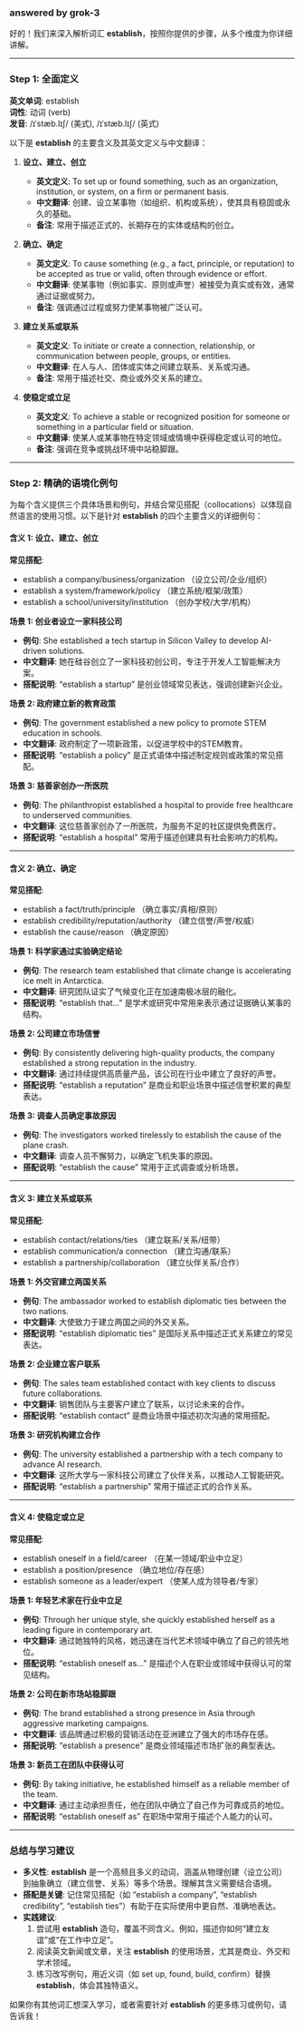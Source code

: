 ### answered by grok-3
好的！我们来深入解析词汇 **establish**，按照你提供的步骤，从多个维度为你详细讲解。

---

### Step 1: 全面定义

**英文单词**: establish  
**词性**: 动词 (verb)  
**发音**: /ɪˈstæb.lɪʃ/ (美式), /ɪˈstæb.lɪʃ/ (英式)  

以下是 **establish** 的主要含义及其英文定义与中文翻译：

1. **设立、建立、创立**  
   - **英文定义**: To set up or found something, such as an organization, institution, or system, on a firm or permanent basis.  
   - **中文翻译**: 创建、设立某事物（如组织、机构或系统），使其具有稳固或永久的基础。  
   - **备注**: 常用于描述正式的、长期存在的实体或结构的创立。

2. **确立、确定**  
   - **英文定义**: To cause something (e.g., a fact, principle, or reputation) to be accepted as true or valid, often through evidence or effort.  
   - **中文翻译**: 使某事物（例如事实、原则或声誉）被接受为真实或有效，通常通过证据或努力。  
   - **备注**: 强调通过过程或努力使某事物被广泛认可。

3. **建立关系或联系**  
   - **英文定义**: To initiate or create a connection, relationship, or communication between people, groups, or entities.  
   - **中文翻译**: 在人与人、团体或实体之间建立联系、关系或沟通。  
   - **备注**: 常用于描述社交、商业或外交关系的建立。

4. **使稳定或立足**  
   - **英文定义**: To achieve a stable or recognized position for someone or something in a particular field or situation.  
   - **中文翻译**: 使某人或某事物在特定领域或情境中获得稳定或认可的地位。  
   - **备注**: 强调在竞争或挑战环境中站稳脚跟。

---

### Step 2: 精确的语境化例句

为每个含义提供三个具体场景和例句，并结合常见搭配（collocations）以体现自然语言的使用习惯。以下是针对 **establish** 的四个主要含义的详细例句：

#### 含义 1: 设立、建立、创立
**常见搭配**:  
- establish a company/business/organization （设立公司/企业/组织）  
- establish a system/framework/policy （建立系统/框架/政策）  
- establish a school/university/institution （创办学校/大学/机构）

**场景 1: 创业者设立一家科技公司**  
- **例句**: She established a tech startup in Silicon Valley to develop AI-driven solutions.  
- **中文翻译**: 她在硅谷创立了一家科技初创公司，专注于开发人工智能解决方案。  
- **搭配说明**: “establish a startup” 是创业领域常见表达，强调创建新兴企业。

**场景 2: 政府建立新的教育政策**  
- **例句**: The government established a new policy to promote STEM education in schools.  
- **中文翻译**: 政府制定了一项新政策，以促进学校中的STEM教育。  
- **搭配说明**: “establish a policy” 是正式语体中描述制定规则或政策的常见搭配。

**场景 3: 慈善家创办一所医院**  
- **例句**: The philanthropist established a hospital to provide free healthcare to underserved communities.  
- **中文翻译**: 这位慈善家创办了一所医院，为服务不足的社区提供免费医疗。  
- **搭配说明**: “establish a hospital” 常用于描述创建具有社会影响力的机构。

---

#### 含义 2: 确立、确定
**常见搭配**:  
- establish a fact/truth/principle （确立事实/真相/原则）  
- establish credibility/reputation/authority （建立信誉/声誉/权威）  
- establish the cause/reason （确定原因）

**场景 1: 科学家通过实验确定结论**  
- **例句**: The research team established that climate change is accelerating ice melt in Antarctica.  
- **中文翻译**: 研究团队证实了气候变化正在加速南极冰层的融化。  
- **搭配说明**: “establish that...” 是学术或研究中常用来表示通过证据确认某事的结构。

**场景 2: 公司建立市场信誉**  
- **例句**: By consistently delivering high-quality products, the company established a strong reputation in the industry.  
- **中文翻译**: 通过持续提供高质量产品，该公司在行业中建立了良好的声誉。  
- **搭配说明**: “establish a reputation” 是商业和职业场景中描述信誉积累的典型表达。

**场景 3: 调查人员确定事故原因**  
- **例句**: The investigators worked tirelessly to establish the cause of the plane crash.  
- **中文翻译**: 调查人员不懈努力，以确定飞机失事的原因。  
- **搭配说明**: “establish the cause” 常用于正式调查或分析场景。

---

#### 含义 3: 建立关系或联系
**常见搭配**:  
- establish contact/relations/ties （建立联系/关系/纽带）  
- establish communication/a connection （建立沟通/联系）  
- establish a partnership/collaboration （建立伙伴关系/合作）

**场景 1: 外交官建立两国关系**  
- **例句**: The ambassador worked to establish diplomatic ties between the two nations.  
- **中文翻译**: 大使致力于建立两国之间的外交关系。  
- **搭配说明**: “establish diplomatic ties” 是国际关系中描述正式关系建立的常见表达。

**场景 2: 企业建立客户联系**  
- **例句**: The sales team established contact with key clients to discuss future collaborations.  
- **中文翻译**: 销售团队与主要客户建立了联系，以讨论未来的合作。  
- **搭配说明**: “establish contact” 是商业场景中描述初次沟通的常用搭配。

**场景 3: 研究机构建立合作**  
- **例句**: The university established a partnership with a tech company to advance AI research.  
- **中文翻译**: 这所大学与一家科技公司建立了伙伴关系，以推动人工智能研究。  
- **搭配说明**: “establish a partnership” 常用于描述正式的合作关系。

---

#### 含义 4: 使稳定或立足
**常见搭配**:  
- establish oneself in a field/career （在某一领域/职业中立足）  
- establish a position/presence （确立地位/存在感）  
- establish someone as a leader/expert （使某人成为领导者/专家）

**场景 1: 年轻艺术家在行业中立足**  
- **例句**: Through her unique style, she quickly established herself as a leading figure in contemporary art.  
- **中文翻译**: 通过她独特的风格，她迅速在当代艺术领域中确立了自己的领先地位。  
- **搭配说明**: “establish oneself as...” 是描述个人在职业或领域中获得认可的常见结构。

**场景 2: 公司在新市场站稳脚跟**  
- **例句**: The brand established a strong presence in Asia through aggressive marketing campaigns.  
- **中文翻译**: 该品牌通过积极的营销活动在亚洲建立了强大的市场存在感。  
- **搭配说明**: “establish a presence” 是商业领域描述市场扩张的典型表达。

**场景 3: 新员工在团队中获得认可**  
- **例句**: By taking initiative, he established himself as a reliable member of the team.  
- **中文翻译**: 通过主动承担责任，他在团队中确立了自己作为可靠成员的地位。  
- **搭配说明**: “establish oneself as” 在职场中常用于描述个人能力的认可。

---

### 总结与学习建议
- **多义性**: **establish** 是一个高频且多义的动词，涵盖从物理创建（设立公司）到抽象确立（建立信誉、关系）等多个场景。理解其含义需要结合语境。
- **搭配是关键**: 记住常见搭配（如 “establish a company”, “establish credibility”, “establish ties”）有助于在实际使用中更自然、准确地表达。
- **实践建议**:  
  1. 尝试用 **establish** 造句，覆盖不同含义。例如，描述你如何“建立友谊”或“在工作中立足”。  
  2. 阅读英文新闻或文章，关注 **establish** 的使用场景，尤其是商业、外交和学术领域。  
  3. 练习改写例句，用近义词（如 set up, found, build, confirm）替换 **establish**，体会其独特语义。

如果你有其他词汇想深入学习，或者需要针对 **establish** 的更多练习或例句，请告诉我！